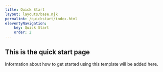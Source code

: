 ```yaml
---
title: Quick Start
layout: layouts/base.njk
permalink: /quickstart/index.html
eleventyNavigation:
    key: Quick Start
    order: 2
---
```

## This is the quick start page

Information about how to get started using this template will be added here.
